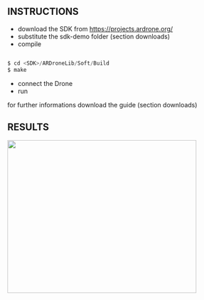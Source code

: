 ## **INSTRUCTIONS** ##

  * download the SDK from https://projects.ardrone.org/
  * substitute the sdk-demo folder (section downloads)
  * compile
```c

$ cd <SDK>/ARDroneLib/Soft/Build
$ make
```
  * connect the Drone
  * run

for further informations download the guide (section downloads)

## **RESULTS** ##
<a href='http://www.youtube.com/watch?feature=player_embedded&v=O6Xaqw82TYY' target='_blank'><img src='http://img.youtube.com/vi/O6Xaqw82TYY/0.jpg' width='425' height=344 /></a>